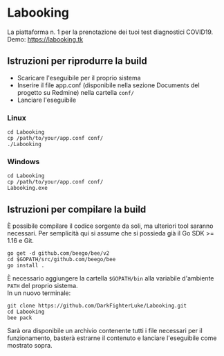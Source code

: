 # Labooking
La piattaforma n. 1 per la prenotazione dei tuoi test diagnostici COVID19.<br>
Demo: https://labooking.tk

## Istruzioni per riprodurre la build
- Scaricare l'eseguibile per il proprio sistema
- Inserire il file app.conf (disponibile nella sezione Documents del progetto su Redmine) nella cartella `conf/`
- Lanciare l'eseguibile

### Linux
```
cd Labooking
cp /path/to/your/app.conf conf/
./Labooking
```

### Windows
```
cd Labooking
cp /path/to/your/app.conf conf/
Labooking.exe
```

## Istruzioni per compilare la build
È possibile compilare il codice sorgente da soli, ma ulteriori tool saranno necessari.
Per semplicità qui si assume che si possieda già il Go SDK >= 1.16 e Git.

```
go get -d github.com/beego/bee/v2
cd $GOPATH/src/github.com/beego/bee
go install .
```
È necessario aggiungere la cartella `$GOPATH/bin` alla variabile d'ambiente `PATH` del proprio sistema.<br>
In un nuovo terminale:

```
git clone https://github.com/DarkFighterLuke/Labooking.git
cd Labooking
bee pack
```
Sarà ora disponibile un archivio contenente tutti i file necessari per il funzionamento, basterà estrarne il contenuto e lanciare l'eseguibile come mostrato sopra.
